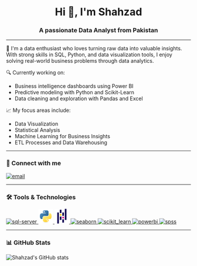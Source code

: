 <h1 align="center">Hi 👋, I'm Shahzad</h1>
<h3 align="center">A passionate Data Analyst from Pakistan</h3>

---

🎯 I'm a data enthusiast who loves turning raw data into valuable insights. With strong skills in SQL, Python, and data visualization tools, I enjoy solving real-world business problems through data analytics.

🔍 Currently working on:
- Business intelligence dashboards using Power BI
- Predictive modeling with Python and Scikit-Learn
- Data cleaning and exploration with Pandas and Excel

📈 My focus areas include:
- Data Visualization
- Statistical Analysis
- Machine Learning for Business Insights
- ETL Processes and Data Warehousing

---

<h3 align="left">📩 Connect with me</h3>
<p align="left">
  <a href="mailto:shahzadsajjad436@gmail.com">
    <img src="https://img.shields.io/badge/Gmail-shahzadsajjad436@gmail.com-D14836?style=for-the-badge&logo=gmail&logoColor=white" alt="email" />
  </a>
</p>

---

<h3 align="left">🛠️ Tools & Technologies</h3>
<p align="left">
  <a href="https://www.microsoft.com/en-us/sql-server" target="_blank" rel="noreferrer">
    <img src="https://www.svgrepo.com/show/303229/microsoft-sql-server-logo.svg" alt="sql-server" width="40" height="40"/>
  </a>
  <a href="https://www.python.org" target="_blank" rel="noreferrer">
    <img src="https://raw.githubusercontent.com/devicons/devicon/master/icons/python/python-original.svg" alt="python" width="40" height="40"/>
  </a>
  <a href="https://pandas.pydata.org/" target="_blank" rel="noreferrer">
    <img src="https://raw.githubusercontent.com/devicons/devicon/2ae2a900d2f041da66e950e4d48052658d850630/icons/pandas/pandas-original.svg" alt="pandas" width="40" height="40"/>
  </a>
  <a href="https://seaborn.pydata.org/" target="_blank" rel="noreferrer">
    <img src="https://seaborn.pydata.org/_images/logo-mark-lightbg.svg" alt="seaborn" width="40" height="40"/>
  </a>
  <a href="https://scikit-learn.org/" target="_blank" rel="noreferrer">
    <img src="https://upload.wikimedia.org/wikipedia/commons/0/05/Scikit_learn_logo_small.svg" alt="scikit_learn" width="40" height="40"/>
  </a>
  <a href="https://powerbi.microsoft.com/" target="_blank" rel="noreferrer">
    <img src="https://img.icons8.com/color/48/000000/power-bi.png" alt="powerbi" width="40" height="40"/>
  </a>
  <a href="https://www.ibm.com/products/spss-statistics" target="_blank" rel="noreferrer">
    <img src="https://img.icons8.com/ios-filled/50/1A1A1A/spss.png" alt="spss" width="40" height="40"/>
  </a>
</p>

---

<h3 align="left">📊 GitHub Stats</h3>
<p align="left">
  <img src="https://github-readme-stats.vercel.app/api?username=MShahzad119&show_icons=true&theme=radical" alt="Shahzad's GitHub stats"/>
</p>
